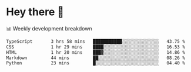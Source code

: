 # Hey there 👋

📊 Weekly development breakdown
<!--START_SECTION:waka-->

```txt
TypeScript       3 hrs 58 mins   ███████████░░░░░░░░░░░░░░   43.75 %
CSS              1 hr 29 mins    ████░░░░░░░░░░░░░░░░░░░░░   16.53 %
HTML             1 hr 20 mins    ███▓░░░░░░░░░░░░░░░░░░░░░   14.86 %
Markdown         44 mins         ██░░░░░░░░░░░░░░░░░░░░░░░   08.26 %
Python           23 mins         █░░░░░░░░░░░░░░░░░░░░░░░░   04.40 %
```

<!--END_SECTION:waka-->
